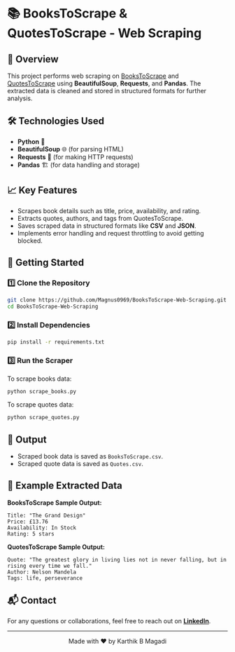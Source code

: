# 📚 BooksToScrape & QuotesToScrape - Web Scraping

## 📌 Overview
This project performs web scraping on [BooksToScrape](http://books.toscrape.com/) and [QuotesToScrape](http://quotes.toscrape.com/) using **BeautifulSoup**, **Requests**, and **Pandas**. The extracted data is cleaned and stored in structured formats for further analysis.

## 🛠 Technologies Used
- **Python** 🐍
- **BeautifulSoup** 🌐 (for parsing HTML)
- **Requests** 📡 (for making HTTP requests)
- **Pandas** 🏗 (for data handling and storage)

## 📈 Key Features
- Scrapes book details such as title, price, availability, and rating.
- Extracts quotes, authors, and tags from QuotesToScrape.
- Saves scraped data in structured formats like **CSV** and **JSON**.
- Implements error handling and request throttling to avoid getting blocked.

## 🚀 Getting Started
### 1️⃣ Clone the Repository
```bash
git clone https://github.com/Magnus0969/BooksToScrape-Web-Scraping.git
cd BooksToScrape-Web-Scraping
```

### 2️⃣ Install Dependencies
```bash
pip install -r requirements.txt
```

### 3️⃣ Run the Scraper
To scrape books data:
```bash
python scrape_books.py
```
To scrape quotes data:
```bash
python scrape_quotes.py
```

## 📂 Output
- Scraped book data is saved as `BooksToScrape.csv`.
- Scraped quote data is saved as `Quotes.csv`.

## 📝 Example Extracted Data
**BooksToScrape Sample Output:**
```
Title: "The Grand Design"
Price: £13.76
Availability: In Stock
Rating: 5 stars
```

**QuotesToScrape Sample Output:**
```
Quote: "The greatest glory in living lies not in never falling, but in rising every time we fall."
Author: Nelson Mandela
Tags: life, perseverance
```

## 📬 Contact
For any questions or collaborations, feel free to reach out on **[LinkedIn](https://www.linkedin.com/in/kmagadi/)**.

---
<p align="center">Made with ❤️ by Karthik B Magadi</p>
